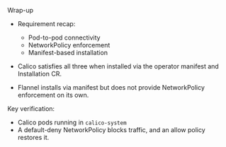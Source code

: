 Wrap-up

- Requirement recap:
  - Pod-to-pod connectivity
  - NetworkPolicy enforcement
  - Manifest-based installation

- Calico satisfies all three when installed via the operator manifest and Installation CR.
- Flannel installs via manifest but does not provide NetworkPolicy enforcement on its own.

Key verification:
- Calico pods running in `calico-system`
- A default-deny NetworkPolicy blocks traffic, and an allow policy restores it.

